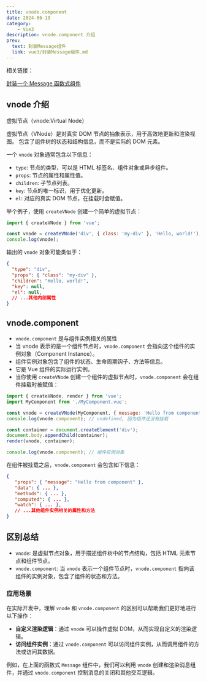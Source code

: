 ```yaml
---
title: vnode.component
date: 2024-06-19
category:
    - Vue3
description: vnode.component 介绍
prev:
  text: 封装Message组件
  link: vue3/封装Message组件.md
---
```


相关链接：

[封装一个 Message 函数式组件](封装Message组件.md)


## vnode 介绍

虚拟节点（vnode:Virtual Node）

<span class="text-brand-500 font-bold">
虚拟节点（VNode）是对真实 DOM 节点的抽象表示，用于高效地更新和渲染视图。 包含了组件树的状态和结构信息，而不是实际的 DOM 元素。
</span>

一个 `vnode` 对象通常包含以下信息：

- `type`: 节点的类型，可以是 HTML 标签名、组件对象或异步组件。
- `props`: 节点的属性和属性值。
- `children`: 子节点列表。
- `key`: 节点的唯一标识，用于优化更新。
- `el`: <span class="text-brand-500">对应的真实 DOM 节点，在挂载时会赋值。</span>

举个例子，使用 `createVNode` 创建一个简单的虚拟节点：
```javascript
import { createVNode } from 'vue';

const vnode = createVNode('div', { class: 'my-div' }, 'Hello, world!');
console.log(vnode);

```
输出的 `vnode` 对象可能类似于：

```json
{
  "type": "div",
  "props": { "class": "my-div" },
  "children": "Hello, world!",
  "key": null,
  "el": null,
  // ...其他内部属性
}
```


## vnode.component

- `vnode.component` 是与组件实例相关的属性
- 当 vnode 表示的是一个组件节点时，`vnode.component` 会指向这个组件的实例对象（Component Instance）。
- 组件实例对象包含了组件的状态、生命周期钩子、方法等信息。
- 它是 Vue 组件的实际运行实例。
- 当你使用 `createVNode` 创建一个组件的虚拟节点时，`vnode.component` <span class="bg-yellow-200">会在组件挂载时被赋值</span>：

```javascript
import { createVNode, render } from 'vue';
import MyComponent from './MyComponent.vue';

const vnode = createVNode(MyComponent, { message: 'Hello from component' });
console.log(vnode.component); // undefined, 因为组件还没有挂载

const container = document.createElement('div');
document.body.appendChild(container);
render(vnode, container);

console.log(vnode.component); // 组件实例对象

```
在组件被挂载之后，`vnode.component` 会包含如下信息：
```json
{
   "props": { "message": "Hello from component" },
   "data": { ... },
   "methods": { ... },
   "computed": { ... },
   "watch": { ... },
   // ...其他组件实例相关的属性和方法
}
```

## 区别总结

- `vnode`: 是虚拟节点对象，用于描述组件树中的节点结构，包括 HTML 元素节点和组件节点。
- `vnode.component`: 当 `vnode` 表示一个组件节点时，`vnode.component` 指向该组件的实例对象，包含了组件的状态和方法。

### 应用场景

在实际开发中，理解 `vnode` 和 `vnode.component` 的区别可以帮助我们更好地进行以下操作：

- **自定义渲染逻辑**：通过 `vnode` 可以操作虚拟 DOM，从而实现自定义的渲染逻辑。
- **访问组件实例**：通过 `vnode.component` 可以访问组件实例，从而调用组件的方法或访问其数据。

例如，在上面的函数式 `Message` 组件中，我们可以利用 `vnode` 创建和渲染消息组件，并通过 `vnode.component` 控制消息的关闭和其他交互逻辑。


